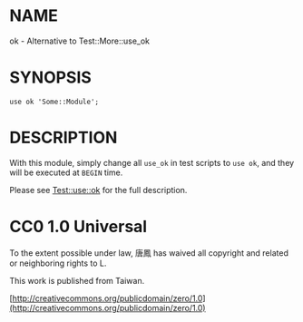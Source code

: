 # NAME

ok - Alternative to Test::More::use_ok

# SYNOPSIS

    use ok 'Some::Module';

# DESCRIPTION

With this module, simply change all `use_ok` in test scripts to `use ok`,
and they will be executed at `BEGIN` time.

Please see [Test::use::ok](http://search.cpan.org/perldoc?Test::use::ok) for the full description.

# CC0 1.0 Universal

To the extent possible under law, 唐鳳 has waived all copyright and related
or neighboring rights to L<Test-use-ok>.

This work is published from Taiwan.

[http://creativecommons.org/publicdomain/zero/1.0](http://creativecommons.org/publicdomain/zero/1.0)